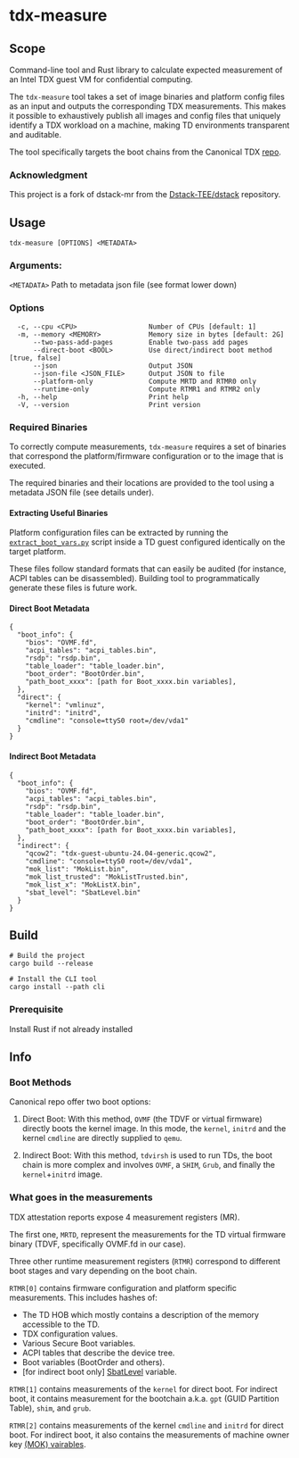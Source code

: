 # tdx-measure

## Scope
Command-line tool and Rust library to calculate expected measurement of an Intel TDX guest VM for confidential computing.

The `tdx-measure` tool takes a set of image binaries and platform config files as an input and outputs the corresponding TDX measurements. This makes it possible to exhaustively publish all images and config files that uniquely identify a TDX workload on a machine, making TD environments transparent and auditable.

The tool specifically targets the boot chains from the Canonical TDX [repo](https://github.com/canonical/tdx).

### Acknowledgment
This project is a fork of dstack-mr from the [Dstack-TEE/dstack](https://github.com/Dstack-TEE/dstack) repository.

## Usage

```tdx-measure [OPTIONS] <METADATA>```

### Arguments:
  `<METADATA>` Path to metadata json file (see format lower down)

### Options
```
  -c, --cpu <CPU>                  Number of CPUs [default: 1]
  -m, --memory <MEMORY>            Memory size in bytes [default: 2G]
      --two-pass-add-pages         Enable two-pass add pages
      --direct-boot <BOOL>         Use direct/indirect boot method [true, false]
      --json                       Output JSON
      --json-file <JSON_FILE>      Output JSON to file
      --platform-only              Compute MRTD and RTMR0 only
      --runtime-only               Compute RTMR1 and RTMR2 only
  -h, --help                       Print help
  -V, --version                    Print version
```

### Required Binaries

To correctly compute measurements, `tdx-measure` requires a set of binaries that correspond the platform/firmware configuration or to the image that is executed.

The required binaries and their locations are provided to the tool using a metadata JSON file (see details under).

#### Extracting Useful Binaries

Platform configuration files can be extracted by running the [`extract_boot_vars.py`](extract_boot_vars.py) script inside a TD guest configured identically on the target platform.

These files follow standard formats that can easily be audited (for instance, ACPI tables can be disassembled). Building tool to programmatically generate these files is future work.

#### Direct Boot Metadata

```
{
  "boot_info": {
    "bios": "OVMF.fd",
    "acpi_tables": "acpi_tables.bin",
    "rsdp": "rsdp.bin",
    "table_loader": "table_loader.bin",
    "boot_order": "BootOrder.bin",
    "path_boot_xxxx": [path for Boot_xxxx.bin variables],
  },
  "direct": {
    "kernel": "vmlinuz",
    "initrd": "initrd",
    "cmdline": "console=ttyS0 root=/dev/vda1"
  }
}
```

#### Indirect Boot Metadata

```
{
  "boot_info": {
    "bios": "OVMF.fd",
    "acpi_tables": "acpi_tables.bin",
    "rsdp": "rsdp.bin",
    "table_loader": "table_loader.bin",
    "boot_order": "BootOrder.bin",
    "path_boot_xxxx": [path for Boot_xxxx.bin variables],
  },
  "indirect": {
    "qcow2": "tdx-guest-ubuntu-24.04-generic.qcow2",
    "cmdline": "console=ttyS0 root=/dev/vda1",
    "mok_list": "MokList.bin",
    "mok_list_trusted": "MokListTrusted.bin",
    "mok_list_x": "MokListX.bin",
    "sbat_level": "SbatLevel.bin"
  }
}
```
## Build

```
# Build the project
cargo build --release

# Install the CLI tool
cargo install --path cli
```

### Prerequisite

Install Rust if not already installed

## Info

### Boot Methods
Canonical repo offer two boot options:

1) Direct Boot:
With this method, `OVMF` (the TDVF or virtual firmware) directly boots the kernel image. In this mode, the `kernel`, `initrd` and the kernel `cmdline` are directly supplied to `qemu`.

2) Indirect Boot:
With this method, `tdvirsh` is used to run TDs, the boot chain is more complex and involves `OVMF`, a `SHIM`, `Grub`, and finally the `kernel`+`initrd` image.

### What goes in the measurements

TDX attestation reports expose 4 measurement registers (MR).

The first one, `MRTD`, represent the measurements for the TD virtual firmware binary (TDVF, specifically OVMF.fd in our case).

Three other runtime measurement registers (`RTMR`) correspond to different boot stages and vary depending on the boot chain. 

`RTMR[0]` contains firmware configuration and platform specific measurements. This includes hashes of:
- The TD HOB which mostly contains a description of the memory accessible to the TD.
- TDX configuration values.
- Various Secure Boot variables.
- ACPI tables that describe the device tree.
- Boot variables (BootOrder and others).
- [for indirect boot only] [SbatLevel](https://github.com/rhboot/shim/blob/main/SbatLevel_Variable.txt) variable.

`RTMR[1]` contains measurements of the `kernel` for direct boot. For indirect boot, it contains measurement for the bootchain a.k.a. `gpt` (GUID Partition Table), `shim`, and `grub`.

`RTMR[2]` contains measurements of the kernel `cmdline` and `initrd` for direct boot. For indirect boot, it also contains the measurements of machine owner key [(MOK) vairables](https://github.com/rhboot/shim/blob/main/MokVars.txt).

